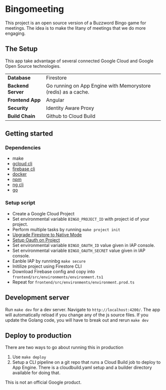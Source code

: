 # Bingomeeting

This project is an open source version of a Buzzword Bingo game for meetings. 
The idea is to make the litany of meetings that we do more engaging. 

## The Setup

This app take advantage of several connected Google Cloud and Google Open 
Source technologies. 

|    |            |
|----------|:-------------|
| **Database** |  Firestore |
| **Backend Server** | Go running on App Engine with Memorystore (redis) as a cache.    |
| **Frontend App** | Angular |
| **Security** | Identity Aware Proxy |
| **Build Chain** | Github to Cloud Build |
 

## Getting started

### Dependencies
* make
* [gcloud cli](https://cloud.google.com/sdk/gcloud)
* [firebase cli](https://firebase.google.com/docs/cli)
* [docker](https://docs.docker.com/get-docker/)
* [npm](https://www.npmjs.com/get-npm)
* [ng cli](https://cli.angular.io/)
* [go](https://golang.org/dl/)
 
### Setup script


<!-- TODO: clean this up -->
* Create a Google Cloud Project
* Set environmental variable `BINGO_PROJECT_ID` with project id of your project.
* Perform multiple tasks by running `make project init`
* [Upgrade Firestore to Native Mode](https://cloud.google.com/datastore/docs/upgrade-to-firestore)
* [Setup Oauth on Project](https://support.google.com/cloud/answer/6158849?hl=en) 
* Set environmental variable `BINGO_OAUTH_ID` value given in IAP console.
* Set environmental variable `BINGO_OAUTH_SECRET` value given in IAP console.  
* Eanble IAP by runninbg `make secure`
* Initilize project using Firestore CLI
* Download Firebase config and copy into  `frontend/src/environments/environment.ts1`
* Repeat for `frontend/src/environments/environment.prod.ts`






## Development server

Run `make dev` for a dev server. Navigate to `http://localhost:4200/`. The app will automatically reload if you change any of the js source files. If you update the Golang code, you will have to break out and rerun `make dev`


## Deploy to production

There are two ways to go about running this in production

1. Use `make deploy`
1. Setup a CLI pipeline on a git repo that runs a Cloud Build job to deploy to 
App Engine. There is a cloudbuild.yaml setup and a builder directory available 
for doing that. 


This is not an official Google product. 